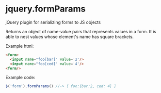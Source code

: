 jquery.formParams
=================

jQuery plugin for serializing forms to JS objects

Returns an object of name-value pairs that represents values in a form. It is able to nest values whose element's name has square brackets.

Example html:
```html
<form>
  <input name="foo[bar]" value='2'/>
  <input name="foo[ced]" value='4'/>
<form/>
```

Example code:
```javascript
$('form').formParams() //-> { foo:{bar:2, ced: 4} }
```
